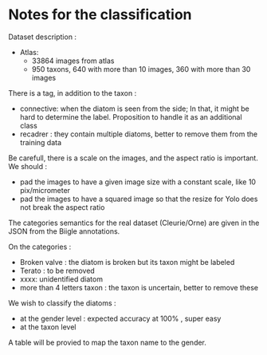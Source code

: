 # Notes for the classification

Dataset description :

- Atlas:
	- 33864 images from atlas
	- 950 taxons, 640 with more than 10 images, 360 with more than 30 images

There is a tag, in addition to the taxon :

- connective: when the diatom is seen from the side; In that, it might be hard
  to determine the label. Proposition to handle it as an additional class
- recadrer : they contain multiple diatoms, better to remove them from the
  training data

Be carefull, there is a scale on the images, and the aspect ratio is important.
We should :

- pad the images to have a given image size with a constant scale, like 10
  pix/micrometer
- pad the images to have a squared image so that the resize for Yolo does not
  break the aspect ratio


The categories semantics for the real dataset (Cleurie/Orne) are given in the JSON from the Biigle annotations.

On the categories :

- Broken valve : the diatom is broken but its taxon might be labeled
- Terato : to be removed
- xxxx: unidentified diatom
- more than 4 letters taxon : the taxon is uncertain, better to remove these

We wish to classify the diatoms :

- at the gender level :  expected accuracy at 100% , super easy
- at the taxon level  

A table will be provied to map the taxon name to the gender.
